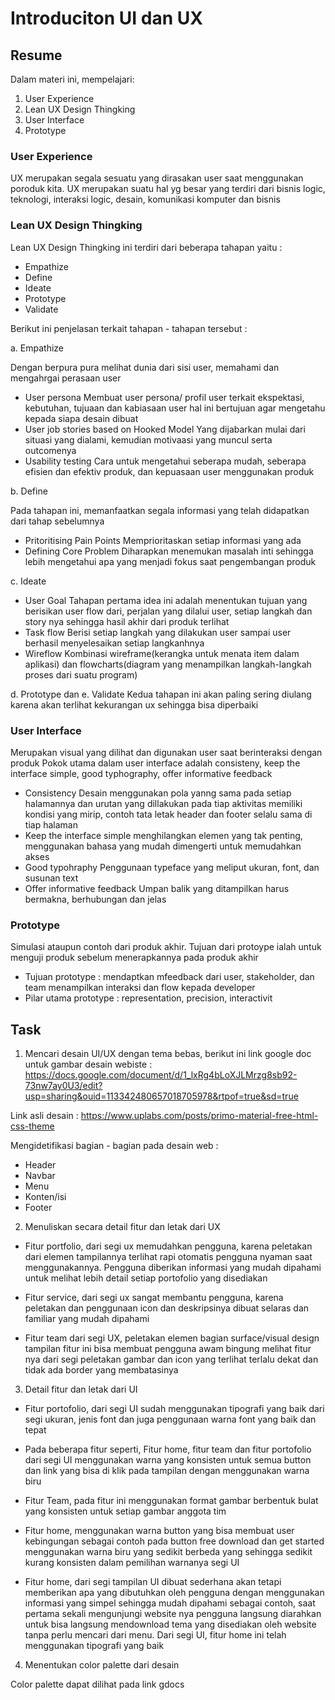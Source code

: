 # Introduciton UI dan UX

## Resume
Dalam materi ini, mempelajari:
1. User Experience
2. Lean UX Design Thingking
3. User Interface
4. Prototype


### User Experience
UX merupakan segala sesuatu yang dirasakan user saat menggunakan poroduk kita.
UX merupakan suatu hal yg besar yang terdiri dari bisnis logic, teknologi, interaksi logic, desain, komunikasi komputer dan bisnis


### Lean UX Design Thingking
Lean UX Design Thingking ini terdiri dari beberapa tahapan yaitu :
- Empathize
- Define
- Ideate
- Prototype
- Validate

Berikut ini penjelasan terkait tahapan - tahapan tersebut :

a. Empathize 

Dengan berpura pura melihat dunia dari sisi user, memahami dan mengahrgai perasaan user
- User persona
Membuat user persona/ profil user terkait ekspektasi, kebutuhan, tujuaan dan kabiasaan user
hal ini bertujuan agar mengetahu kepada siapa desain dibuat
- User job stories based on Hooked Model
Yang dijabarkan mulai dari situasi yang dialami, kemudian motivaasi yang muncul serta outcomenya
- Usability testing
Cara untuk mengetahui seberapa mudah, seberapa efisien dan efektiv produk, dan kepuasaan user menggunakan produk

b. Define

Pada tahapan ini, memanfaatkan segala informasi yang telah didapatkan dari tahap sebelumnya
- Pritoritising Pain Points
Memprioritaskan setiap informasi yang ada
- Defining Core Problem
Diharapkan menemukan masalah inti sehingga lebih mengetahui apa yang menjadi fokus
saat pengembangan produk

c. Ideate

- User Goal
Tahapan pertama idea ini adalah menentukan tujuan yang berisikan user flow dari,  perjalan yang dilalui user, setiap langkah dan story nya sehingga hasil akhir dari produk terlihat
- Task flow
Berisi setiap langkah yang dilakukan user sampai user berhasil menyelesaikan setiap langkanhnya
- Wireflow
Kombinasi wireframe(kerangka untuk menata item dalam aplikasi) dan flowcharts(diagram yang menampilkan 
langkah-langkah proses dari suatu program)

d. Prototype dan e. Validate
Kedua tahapan ini akan paling sering diulang karena akan terlihat kekurangan ux sehingga
bisa diperbaiki


### User Interface
Merupakan visual yang dilihat dan digunakan user saat berinteraksi dengan produk
Pokok utama dalam user interface adalah consisteny, keep the interface simple, 
good typhography, offer informative feedback
- Consistency
Desain menggunakan pola yanng sama pada setiap halamannya dan urutan yang dillakukan pada tiap aktivitas memiliki kondisi yang mirip, contoh tata letak header dan footer selalu sama di tiap halaman
- Keep the interface simple
menghilangkan elemen yang tak penting, menggunakan bahasa yang mudah dimengerti untuk memudahkan akses
- Good typohraphy
Penggunaan typeface yang meliput ukuran, font, dan susunan text 
- Offer informative feedback
Umpan balik yang ditampilkan harus bermakna, berhubungan dan jelas

### Prototype
Simulasi ataupun contoh dari produk akhir. Tujuan dari protoype ialah untuk menguji produk sebelum menerapkannya pada produk akhir
- Tujuan prototype : mendaptkan mfeedback dari user, stakeholder, dan team
menampilkan interaksi dan flow kepada developer
- Pilar utama prototype : representation, precision, interactivit


## Task

1. Mencari desain UI/UX dengan tema bebas, berikut ini link google doc untuk gambar desain webiste : https://docs.google.com/document/d/1_lxRg4bLoXJLMrzg8sb92-73nw7ay0U3/edit?usp=sharing&ouid=113342480657018705978&rtpof=true&sd=true

Link asli desain : https://www.uplabs.com/posts/primo-material-free-html-css-theme

Mengidetifikasi bagian - bagian pada desain web :
- Header
- Navbar
- Menu
- Konten/isi
- Footer



2. Menuliskan secara detail fitur dan letak dari UX

- Fitur portfolio, dari segi ux memudahkan pengguna, karena peletakan dari elemen tampilannya terlihat rapi otomatis pengguna nyaman saat menggunakannya. Pengguna diberikan informasi yang mudah dipahami untuk melihat lebih detail setiap portofolio yang disediakan

- Fitur service, dari segi ux sangat membantu pengguna, karena peletakan dan penggunaan icon dan deskripsinya dibuat selaras dan familiar yang mudah dipahami

- Fitur team dari segi UX, peletakan elemen bagian surface/visual design tampilan fitur ini bisa membuat pengguna awam bingung melihat fitur nya dari segi peletakan gambar dan icon yang terlihat terlalu dekat dan tidak ada border yang membatasinya



3. Detail fitur dan letak dari UI

- Fitur portofolio, dari segi UI sudah menggunakan tipografi yang baik dari segi ukuran, jenis font dan juga penggunaan warna font yang baik dan tepat

- Pada beberapa fitur seperti, Fitur home, fitur team dan fitur portofolio dari segi UI  menggunakan warna yang konsisten untuk semua button dan link yang bisa di klik pada tampilan dengan menggunakan warna biru

- Fitur Team, pada fitur ini menggunakan format gambar berbentuk bulat yang konsisten untuk setiap gambar anggota tim 

- Fitur home, menggunakan warna button yang bisa membuat user kebingungan sebagai contoh pada button free download dan get started  menggunakan warna biru yang sedikit  berbeda yang sehingga sedikit kurang konsisten dalam pemilihan warnanya segi UI 

- Fitur home, dari segi tampilan UI dibuat sederhana akan tetapi memberikan apa yang dibutuhkan oleh pengguna dengan menggunakan informasi yang simpel sehingga mudah dipahami sebagai contoh, saat pertama sekali mengunjungi website nya pengguna langsung diarahkan untuk bisa langsung mendownload tema yang disediakan oleh website tanpa perlu mencari dari menu. Dari segi UI, fitur home ini telah menggunakan tipografi yang baik



4. Menentukan color palette dari desain

Color palette dapat dilihat pada link gdocs


















